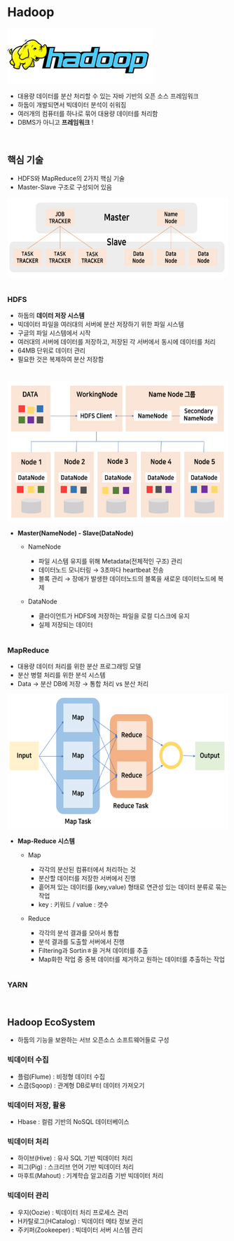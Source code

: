 # Hadoop

<img src="./img/logo.png">

- 대용량 데이터를 분산 처리할 수 있는 자바 기반의 오픈 소스 프레임워크 
- 하둡이 개발되면서 빅데이터 분석이 쉬워짐 
- 여러개의 컴퓨터를 하나로 묶어 대용량 데이터를 처리함 
- DBMS가 아니고 **프레임워크** ! 

<br>

## 핵심 기술 
- HDFS와 MapReduce의 2가지 핵심 기술 
- Master-Slave 구조로 구성되어 있음 

<img src="./img/master-slave.png" width="630" height="181">

#

### HDFS
- 하둡의 **데이터 저장 시스템**
- 빅데이터 파일을 여러대의 서버에 분산 저장하기 위한 파일 시스템 
- 구글의 파일 시스템에서 시작 
- 여러대의 서버에 데이터를 저장하고, 저장된 각 서버에서 동시에 데이터를 처리 
- 64MB 단위로 데이터 관리 
- 필요한 것은 복제하여 분산 저장함

#

<img src="./img/HDFS.png" width="570" height="322">

* **Master(NameNode) - Slave(DataNode)** 

  * NameNode 
  
    * 파일 시스템 유지를 위해 Metadata(전체적인 구조) 관리 
    * 데이터노드 모니터링 → 3초마다 heartbeat 전송 
    * 블록 관리 → 장애가 발생한 데이터노드의 블록을 새로운 데이터노드에 복제 
    
  * DataNode 
  
    * 클라이언트가 HDFS에 저장하는 파일을 로컬 디스크에 유지 
    * 실제 저장되는 데이터 

#
 
### MapReduce 
- 대용량 데이터 처리를 위한 분산 프로그래밍 모델 
- 분산 병렬 처리를 위한 분석 시스템 
- Data → 분산 DB에 저장 → 통합 처리 vs 분산 처리 

<img src="./img/map-reduce.png" width="590" height="308">

* **Map-Reduce 시스템** 
 
  * Map 
   
    * 각각의 분산된 컴퓨터에서 처리하는 것 
    * 분산할 데이터를 저장한 서버에서 진행 
    * 흩어져 있는 데이터를 (key,value) 형태로 연관성 있는 데이터 분류로 묶는 작업 
    * key : 키워드 / value : 갯수 
 
  * Reduce 
  
    * 각각의 분석 결과를 모아서 통합 
    * 분석 결과를 도출할 서버에서 진행 
    * Filtering과 Sortinㅎ을 거쳐 데이터를 추출 
    * Map화한 작업 중 중복 데이터를 제거하고 원하는 데이터를 추출하는 작업 
   
#

### YARN
  
<br>

## Hadoop EcoSystem
- 하둡의 기능을 보완하는 서브 오픈소스 소프트웨어들로 구성 

### 빅데이터 수집 
- 플럼(Flume) : 비정형 데이터 수집 
- 스쿱(Sqoop) : 관계형 DB로부터 데이터 가져오기 

### 빅데이터 저장, 활용 
- Hbase : 컬럼 기반의 NoSQL 데이터베이스 

### 빅데이터 처리 
- 하이브(Hive) : 유사 SQL 기반 빅데이터 처리 
- 피그(Pig) : 스크리브 언어 기반 빅데이터 처리 
- 마후트(Mahout) : 기계학습 알고리즘 기반 빅데이터 처리 

### 빅데이터 관리 
- 우지(Oozie) : 빅데이터 처리 프로세스 관리 
- H카탈로그(HCatalog) : 빅데이터 메타 정보 관리 
- 주키퍼(Zookeeper) : 빅데이터 서버 시스템 관리 




